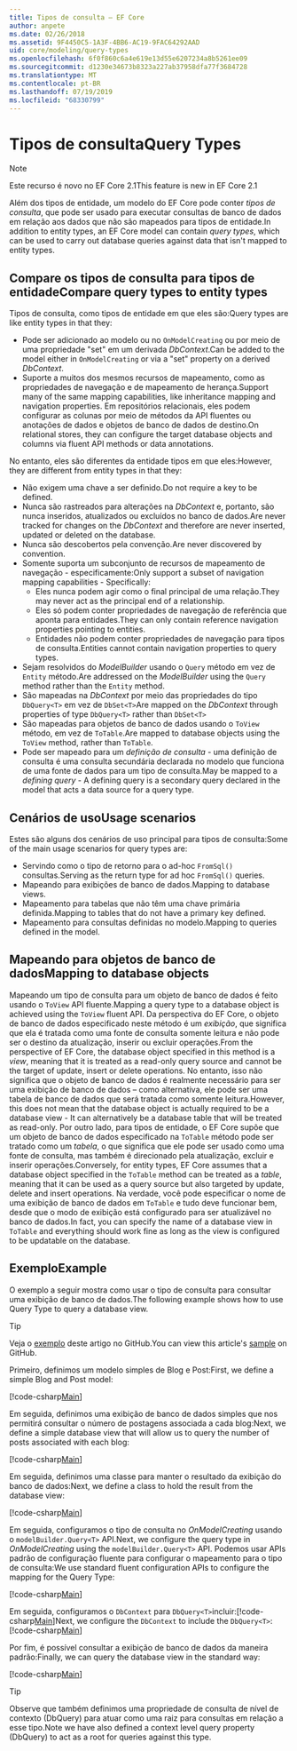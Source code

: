 ```yaml
---
title: Tipos de consulta – EF Core
author: anpete
ms.date: 02/26/2018
ms.assetid: 9F4450C5-1A3F-4BB6-AC19-9FAC64292AAD
uid: core/modeling/query-types
ms.openlocfilehash: 6f0f860c6a4e619e13d55e6207234a8b5261ee09
ms.sourcegitcommit: d1230e34673b8323a227ab37958dfa77f3684728
ms.translationtype: MT
ms.contentlocale: pt-BR
ms.lasthandoff: 07/19/2019
ms.locfileid: "68330799"
---
```

# <a name="query-types"></a><span data-ttu-id="172ed-102">Tipos de consulta</span><span class="sxs-lookup"><span data-stu-id="172ed-102">Query Types</span></span>
> [!NOTE]
> <span data-ttu-id="172ed-103">Este recurso é novo no EF Core 2.1</span><span class="sxs-lookup"><span data-stu-id="172ed-103">This feature is new in EF Core 2.1</span></span>

<span data-ttu-id="172ed-104">Além dos tipos de entidade, um modelo do EF Core pode conter _tipos de consulta_, que pode ser usado para executar consultas de banco de dados em relação aos dados que não são mapeados para tipos de entidade.</span><span class="sxs-lookup"><span data-stu-id="172ed-104">In addition to entity types, an EF Core model can contain _query types_, which can be used to carry out database queries against data that isn't mapped to entity types.</span></span>

## <a name="compare-query-types-to-entity-types"></a><span data-ttu-id="172ed-105">Compare os tipos de consulta para tipos de entidade</span><span class="sxs-lookup"><span data-stu-id="172ed-105">Compare query types to entity types</span></span>

<span data-ttu-id="172ed-106">Tipos de consulta, como tipos de entidade em que eles são:</span><span class="sxs-lookup"><span data-stu-id="172ed-106">Query types are like entity types in that they:</span></span>

- <span data-ttu-id="172ed-107">Pode ser adicionado ao modelo ou no `OnModelCreating` ou por meio de uma propriedade "set" em um derivada _DbContext_.</span><span class="sxs-lookup"><span data-stu-id="172ed-107">Can be added to the model either in `OnModelCreating` or via a "set" property on a derived _DbContext_.</span></span>
- <span data-ttu-id="172ed-108">Suporte a muitos dos mesmos recursos de mapeamento, como as propriedades de navegação e de mapeamento de herança.</span><span class="sxs-lookup"><span data-stu-id="172ed-108">Support many of the same mapping capabilities, like inheritance mapping and navigation properties.</span></span> <span data-ttu-id="172ed-109">Em repositórios relacionais, eles podem configurar as colunas por meio de métodos da API fluentes ou anotações de dados e objetos de banco de dados de destino.</span><span class="sxs-lookup"><span data-stu-id="172ed-109">On relational stores, they can configure the target database objects and columns via fluent API methods or data annotations.</span></span>

<span data-ttu-id="172ed-110">No entanto, eles são diferentes da entidade tipos em que eles:</span><span class="sxs-lookup"><span data-stu-id="172ed-110">However, they are different from entity types in that they:</span></span>

- <span data-ttu-id="172ed-111">Não exigem uma chave a ser definido.</span><span class="sxs-lookup"><span data-stu-id="172ed-111">Do not require a key to be defined.</span></span>
- <span data-ttu-id="172ed-112">Nunca são rastreados para alterações na _DbContext_ e, portanto, são nunca inseridos, atualizados ou excluídos no banco de dados.</span><span class="sxs-lookup"><span data-stu-id="172ed-112">Are never tracked for changes on the _DbContext_ and therefore are never inserted, updated or deleted on the database.</span></span>
- <span data-ttu-id="172ed-113">Nunca são descobertos pela convenção.</span><span class="sxs-lookup"><span data-stu-id="172ed-113">Are never discovered by convention.</span></span>
- <span data-ttu-id="172ed-114">Somente suporta um subconjunto de recursos de mapeamento de navegação - especificamente:</span><span class="sxs-lookup"><span data-stu-id="172ed-114">Only support a subset of navigation mapping capabilities - Specifically:</span></span>
  - <span data-ttu-id="172ed-115">Eles nunca podem agir como o final principal de uma relação.</span><span class="sxs-lookup"><span data-stu-id="172ed-115">They may never act as the principal end of a relationship.</span></span>
  - <span data-ttu-id="172ed-116">Eles só podem conter propriedades de navegação de referência que aponta para entidades.</span><span class="sxs-lookup"><span data-stu-id="172ed-116">They can only contain reference navigation properties pointing to entities.</span></span>
  - <span data-ttu-id="172ed-117">Entidades não podem conter propriedades de navegação para tipos de consulta.</span><span class="sxs-lookup"><span data-stu-id="172ed-117">Entities cannot contain navigation properties to query types.</span></span>
- <span data-ttu-id="172ed-118">Sejam resolvidos do _ModelBuilder_ usando o `Query` método em vez de `Entity` método.</span><span class="sxs-lookup"><span data-stu-id="172ed-118">Are addressed on the _ModelBuilder_ using the `Query` method rather than the `Entity` method.</span></span>
- <span data-ttu-id="172ed-119">São mapeadas na _DbContext_ por meio das propriedades do tipo `DbQuery<T>` em vez de `DbSet<T>`</span><span class="sxs-lookup"><span data-stu-id="172ed-119">Are mapped on the _DbContext_ through properties of type `DbQuery<T>` rather than `DbSet<T>`</span></span>
- <span data-ttu-id="172ed-120">São mapeadas para objetos de banco de dados usando o `ToView` método, em vez de `ToTable`.</span><span class="sxs-lookup"><span data-stu-id="172ed-120">Are mapped to database objects using the `ToView` method, rather than `ToTable`.</span></span>
- <span data-ttu-id="172ed-121">Pode ser mapeado para um _definição de consulta_ - uma definição de consulta é uma consulta secundária declarada no modelo que funciona de uma fonte de dados para um tipo de consulta.</span><span class="sxs-lookup"><span data-stu-id="172ed-121">May be mapped to a _defining query_ - A defining query is a secondary query declared in the model that acts a data source for a query type.</span></span>

## <a name="usage-scenarios"></a><span data-ttu-id="172ed-122">Cenários de uso</span><span class="sxs-lookup"><span data-stu-id="172ed-122">Usage scenarios</span></span>

<span data-ttu-id="172ed-123">Estes são alguns dos cenários de uso principal para tipos de consulta:</span><span class="sxs-lookup"><span data-stu-id="172ed-123">Some of the main usage scenarios for query types are:</span></span>

- <span data-ttu-id="172ed-124">Servindo como o tipo de retorno para o ad-hoc `FromSql()` consultas.</span><span class="sxs-lookup"><span data-stu-id="172ed-124">Serving as the return type for ad hoc `FromSql()` queries.</span></span>
- <span data-ttu-id="172ed-125">Mapeando para exibições de banco de dados.</span><span class="sxs-lookup"><span data-stu-id="172ed-125">Mapping to database views.</span></span>
- <span data-ttu-id="172ed-126">Mapeamento para tabelas que não têm uma chave primária definida.</span><span class="sxs-lookup"><span data-stu-id="172ed-126">Mapping to tables that do not have a primary key defined.</span></span>
- <span data-ttu-id="172ed-127">Mapeamento para consultas definidas no modelo.</span><span class="sxs-lookup"><span data-stu-id="172ed-127">Mapping to queries defined in the model.</span></span>

## <a name="mapping-to-database-objects"></a><span data-ttu-id="172ed-128">Mapeando para objetos de banco de dados</span><span class="sxs-lookup"><span data-stu-id="172ed-128">Mapping to database objects</span></span>

<span data-ttu-id="172ed-129">Mapeando um tipo de consulta para um objeto de banco de dados é feito usando o `ToView` API fluente.</span><span class="sxs-lookup"><span data-stu-id="172ed-129">Mapping a query type to a database object is achieved using the `ToView` fluent API.</span></span> <span data-ttu-id="172ed-130">Da perspectiva do EF Core, o objeto de banco de dados especificado neste método é um _exibição_, que significa que ela é tratada como uma fonte de consulta somente leitura e não pode ser o destino da atualização, inserir ou excluir operações.</span><span class="sxs-lookup"><span data-stu-id="172ed-130">From the perspective of EF Core, the database object specified in this method is a _view_, meaning that it is treated as a read-only query source and cannot be the target of update, insert or delete operations.</span></span> <span data-ttu-id="172ed-131">No entanto, isso não significa que o objeto de banco de dados é realmente necessário para ser uma exibição de banco de dados – como alternativa, ele pode ser uma tabela de banco de dados que será tratada como somente leitura.</span><span class="sxs-lookup"><span data-stu-id="172ed-131">However, this does not mean that the database object is actually required to be a database view - It can alternatively be a database table that will be treated as read-only.</span></span> <span data-ttu-id="172ed-132">Por outro lado, para tipos de entidade, o EF Core supõe que um objeto de banco de dados especificado na `ToTable` método pode ser tratado como um _tabela_, o que significa que ele pode ser usado como uma fonte de consulta, mas também é direcionado pela atualização, excluir e inserir operações.</span><span class="sxs-lookup"><span data-stu-id="172ed-132">Conversely, for entity types, EF Core assumes that a database object specified in the `ToTable` method can be treated as a _table_, meaning that it can be used as a query source but also targeted by update, delete and insert operations.</span></span> <span data-ttu-id="172ed-133">Na verdade, você pode especificar o nome de uma exibição de banco de dados em `ToTable` e tudo deve funcionar bem, desde que o modo de exibição está configurado para ser atualizável no banco de dados.</span><span class="sxs-lookup"><span data-stu-id="172ed-133">In fact, you can specify the name of a database view in `ToTable` and everything should work fine as long as the view is configured to be updatable on the database.</span></span>

## <a name="example"></a><span data-ttu-id="172ed-134">Exemplo</span><span class="sxs-lookup"><span data-stu-id="172ed-134">Example</span></span>

<span data-ttu-id="172ed-135">O exemplo a seguir mostra como usar o tipo de consulta para consultar uma exibição de banco de dados.</span><span class="sxs-lookup"><span data-stu-id="172ed-135">The following example shows how to use Query Type to query a database view.</span></span>

> [!TIP]
> <span data-ttu-id="172ed-136">Veja o [exemplo](https://github.com/aspnet/EntityFramework.Docs/tree/master/samples/core/QueryTypes) deste artigo no GitHub.</span><span class="sxs-lookup"><span data-stu-id="172ed-136">You can view this article's [sample](https://github.com/aspnet/EntityFramework.Docs/tree/master/samples/core/QueryTypes) on GitHub.</span></span>

<span data-ttu-id="172ed-137">Primeiro, definimos um modelo simples de Blog e Post:</span><span class="sxs-lookup"><span data-stu-id="172ed-137">First, we define a simple Blog and Post model:</span></span>

[!code-csharp[Main](../../../samples/core/QueryTypes/Program.cs#Entities)]

<span data-ttu-id="172ed-138">Em seguida, definimos uma exibição de banco de dados simples que nos permitirá consultar o número de postagens associada a cada blog:</span><span class="sxs-lookup"><span data-stu-id="172ed-138">Next, we define a simple database view that will allow us to query the number of posts associated with each blog:</span></span>

[!code-csharp[Main](../../../samples/core/QueryTypes/Program.cs#View)]

<span data-ttu-id="172ed-139">Em seguida, definimos uma classe para manter o resultado da exibição do banco de dados:</span><span class="sxs-lookup"><span data-stu-id="172ed-139">Next, we define a class to hold the result from the database view:</span></span>

[!code-csharp[Main](../../../samples/core/QueryTypes/Program.cs#QueryType)]

<span data-ttu-id="172ed-140">Em seguida, configuramos o tipo de consulta no _OnModelCreating_ usando o `modelBuilder.Query<T>` API.</span><span class="sxs-lookup"><span data-stu-id="172ed-140">Next, we configure the query type in _OnModelCreating_ using the `modelBuilder.Query<T>` API.</span></span>
<span data-ttu-id="172ed-141">Podemos usar APIs padrão de configuração fluente para configurar o mapeamento para o tipo de consulta:</span><span class="sxs-lookup"><span data-stu-id="172ed-141">We use standard fluent configuration APIs to configure the mapping for the Query Type:</span></span>

[!code-csharp[Main](../../../samples/core/QueryTypes/Program.cs#Configuration)]

<span data-ttu-id="172ed-142">Em seguida, configuramos o `DbContext` para `DbQuery<T>`incluir:[!code-csharp[Main](../../../samples/core/QueryTypes/Program.cs#DbQuery)]</span><span class="sxs-lookup"><span data-stu-id="172ed-142">Next, we configure the `DbContext` to include the `DbQuery<T>`: [!code-csharp[Main](../../../samples/core/QueryTypes/Program.cs#DbQuery)]</span></span>

<span data-ttu-id="172ed-143">Por fim, é possível consultar a exibição de banco de dados da maneira padrão:</span><span class="sxs-lookup"><span data-stu-id="172ed-143">Finally, we can query the database view in the standard way:</span></span>

[!code-csharp[Main](../../../samples/core/QueryTypes/Program.cs#Query)]

> [!TIP]
> <span data-ttu-id="172ed-144">Observe que também definimos uma propriedade de consulta de nível de contexto (DbQuery) para atuar como uma raiz para consultas em relação a esse tipo.</span><span class="sxs-lookup"><span data-stu-id="172ed-144">Note we have also defined a context level query property (DbQuery) to act as a root for queries against this type.</span></span>
